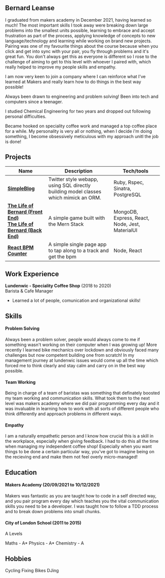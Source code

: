 ## Bernard Leanse

I graduated from makers academy in December 2021, having learned so much! The most important skills I took away were breaking down large problems into the smallest units possible, learning to embrace and accept frustration as part of the process, applying knowledge of concepts to new language/technology and learning while working on brand new projects. Pairing was one of my favourite things about the course because when you click and get into sync with your pair, you fly through problems and it's great fun. You don't always get this as everyone is different so I rose to the challenge of aiming to get to this level with whoever I paired with, which really helped to improve my people skills and empathy. 

I am now very keen to join a company where I can reinforce what I've learned at Makers and really learn how to do things in the best way possible!

Always been drawn to engineering and problem solving! Been into tech and computers since a teenager. 

I studied Chemical Engineering for two years and dropped out following personal difficulties.
 
Became hooked on speciality coffee work and managed a top coffee place for a while. My personality is very all or nothing, when I decide i'm doing something,
I become obsessively meticulous with my approach unitl the job is done! 

## Projects

| Name                         | Description       | Tech/tools        |
| ---------------------------- | ----------------- | ----------------- |
| **[SimpleBlog](https://github.com/bernardleanse/simple_blog)**|Twitter style webapp, using SQL directly building model classes which mimick an ORM.| Ruby, Rspec, Sinatra, PostgreSQL |
| **[The Life of Bernard (Front End)](https://github.com/marazzo/EP3-Gaming-FE)** <br/> **[The Life of Bernard (Back End)](https://github.com/AJOsmaston/EP3-Gaming-BE)** | A simple game built with the Mern Stack | MongoDB, Express, React, Node, Jest, MaterialUI |
| **[React BPM Counter](https://github.com/bernardleanse/BPM-Calculator-REACT)** | A simple single page app to tap along to a track and get the bpm | Node, React |


## Work Experience

**Lundenwic - Speciality Coffee Shop** (2018 to 2020)  
Barista & Cafe Manager

- Learned a lot of people, comunication and organizational skills!

## Skills

#### Problem Solving

Always been a problem solver, people would always come to me if something wasn't working on their computer when I was growing up!
More recently I learned bike mechanics over lockdown and obviously faced many challenges but now competent building one from scratch!
In my management journey at lundenwic issues would come up all the time which forced me to think clearly and stay calm and carry on in the best way possible.

#### Team Working

Being in charge of a team of baristas was something that definately boosted my team working and communication skills.
What took them to the next level was makers academy where we did pair programming every day and it was invaluable in learning how to work with all sorts of different people who think differently and approach problems in different ways.

#### Empathy

I am a naturally empathetic person and I know how crucial this is a skill in the workplace, especially when giving feedback. I had to do this all the time when managing my independent coffee shop! Especially when you want things to be done a certain particular way, you've got to imagine being on the recieving end and make them not feel overly micro-managed!

## Education

#### Makers Academy (20/09/2021 to 10/12/2021)

Makers was fantastic as you are taught how to code in a self directed way, and you pair program every day which teaches you the vital communication skills you need to be a developer. I was taught how to follow a TDD process and to break down problems into small chunks. 


#### City of London School (2011 to 2015)

A Levels

Maths - A*
Physics - A*
Chemistry - A

## Hobbies

Cycling
Fixing Bikes
DJing
